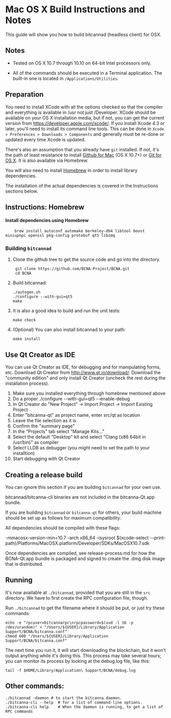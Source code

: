 Mac OS X Build Instructions and Notes
====================================
This guide will show you how to build bitcannad (headless client) for OSX.

Notes
-----

* Tested on OS X 10.7 through 10.10 on 64-bit Intel processors only.

* All of the commands should be executed in a Terminal application. The
built-in one is located in `/Applications/Utilities`.

Preparation
-----------

You need to install XCode with all the options checked so that the compiler
and everything is available in /usr not just /Developer. XCode should be
available on your OS X installation media, but if not, you can get the
current version from https://developer.apple.com/xcode/. If you install
Xcode 4.3 or later, you'll need to install its command line tools. This can
be done in `Xcode > Preferences > Downloads > Components` and generally must
be re-done or updated every time Xcode is updated.

There's also an assumption that you already have `git` installed. If
not, it's the path of least resistance to install [Github for Mac](https://mac.github.com/)
(OS X 10.7+) or
[Git for OS X](https://code.google.com/p/git-osx-installer/). It is also
available via Homebrew.

You will also need to install [Homebrew](http://brew.sh) in order to install library
dependencies.

The installation of the actual dependencies is covered in the Instructions
sections below.

Instructions: Homebrew
----------------------

#### Install dependencies using Homebrew

        brew install autoconf automake berkeley-db4 libtool boost miniupnpc openssl pkg-config protobuf qt5 libzmq

### Building `bitcannad`

1. Clone the github tree to get the source code and go into the directory.

        git clone https://github.com/BCNA-Project/BCNA.git
        cd BCNA

2.  Build bitcannad:

        ./autogen.sh
        ./configure --with-gui=qt5
        make

3.  It is also a good idea to build and run the unit tests:

        make check

4.  (Optional) You can also install bitcannad to your path:

        make install

Use Qt Creator as IDE
------------------------
You can use Qt Creator as IDE, for debugging and for manipulating forms, etc.
Download Qt Creator from http://www.qt.io/download/. Download the "community edition" and only install Qt Creator (uncheck the rest during the installation process).

1. Make sure you installed everything through homebrew mentioned above
2. Do a proper ./configure --with-gui=qt5 --enable-debug
3. In Qt Creator do "New Project" -> Import Project -> Import Existing Project
4. Enter "bitcanna-qt" as project name, enter src/qt as location
5. Leave the file selection as it is
6. Confirm the "summary page"
7. In the "Projects" tab select "Manage Kits..."
8. Select the default "Desktop" kit and select "Clang (x86 64bit in /usr/bin)" as compiler
9. Select LLDB as debugger (you might need to set the path to your installtion)
10. Start debugging with Qt Creator

Creating a release build
------------------------
You can ignore this section if you are building `bitcannad` for your own use.

bitcannad/bitcanna-cli binaries are not included in the bitcanna-Qt.app bundle.

If you are building `bitcannad` or `bitcanna-qt` for others, your build machine should be set up
as follows for maximum compatibility:

All dependencies should be compiled with these flags:

 -mmacosx-version-min=10.7
 -arch x86_64
 -isysroot $(xcode-select --print-path)/Platforms/MacOSX.platform/Developer/SDKs/MacOSX10.7.sdk

Once dependencies are compiled, see release-process.md for how the BCNA-Qt.app
bundle is packaged and signed to create the .dmg disk image that is distributed.

Running
-------

It's now available at `./bitcannad`, provided that you are still in the `src`
directory. We have to first create the RPC configuration file, though.

Run `./bitcannad` to get the filename where it should be put, or just try these
commands:

    echo -e "rpcuser=bitcannarpc\nrpcpassword=$(xxd -l 16 -p /dev/urandom)" > "/Users/${USER}/Library/Application Support/BCNA/bitcanna.conf"
    chmod 600 "/Users/${USER}/Library/Application Support/BCNA/bitcanna.conf"

The next time you run it, it will start downloading the blockchain, but it won't
output anything while it's doing this. This process may take several hours;
you can monitor its process by looking at the debug.log file, like this:

    tail -f $HOME/Library/Application\ Support/BCNA/debug.log

Other commands:
-------

    ./bitcannad -daemon # to start the bitcanna daemon.
    ./bitcanna-cli --help  # for a list of command-line options.
    ./bitcanna-cli help    # When the daemon is running, to get a list of RPC commands
